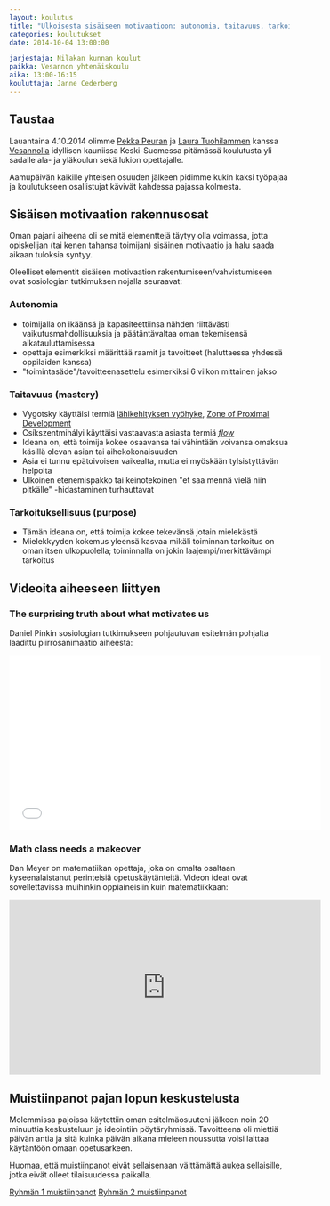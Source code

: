 ```yaml
---
layout: koulutus
title: "Ulkoisesta sisäiseen motivaatioon: autonomia, taitavuus, tarkoituksellisuus"
categories: koulutukset
date: 2014-10-04 13:00:00

jarjestaja: Nilakan kunnan koulut
paikka: Vesannon yhtenäiskoulu
aika: 13:00-16:15
kouluttaja: Janne Cederberg
---
```


## Taustaa

Lauantaina 4.10.2014 olimme [Pekka Peuran](http://maot.fi) ja [Laura Tuohilammen](http://peruskoulupesula.blogspot.fi) kanssa [Vesannolla](http://www.peda.net/veraja/vesanto/yhtenaiskoulu) idyllisen kauniissa Keski-Suomessa pitämässä koulutusta yli sadalle ala- ja yläkoulun sekä lukion opettajalle.

Aamupäivän kaikille yhteisen osuuden jälkeen pidimme kukin kaksi työpajaa ja koulutukseen osallistujat kävivät kahdessa pajassa kolmesta.

## Sisäisen motivaation rakennusosat

Oman pajani aiheena oli se mitä elementtejä täytyy olla voimassa, jotta opiskelijan (tai kenen tahansa toimijan) sisäinen motivaatio ja halu saada aikaan tuloksia syntyy.

Oleelliset elementit sisäisen motivaation rakentumiseen/vahvistumiseen ovat sosiologian tutkimuksen nojalla seuraavat:

### Autonomia

- toimijalla on ikäänsä ja kapasiteettiinsa nähden riittävästi vaikutusmahdollisuuksia ja päätäntävaltaa oman tekemisensä aikatauluttamisessa
- opettaja esimerkiksi määrittää raamit ja tavoitteet (haluttaessa yhdessä oppilaiden kanssa)
- "toimintasäde"/tavoitteenasettelu esimerkiksi 6 viikon mittainen jakso

### Taitavuus (mastery)

- Vygotsky käyttäisi termiä [lähikehityksen vyöhyke](http://fi.wikipedia.org/wiki/L%C3%A4hikehityksen_vy%C3%B6hyke),
      [Zone of Proximal Development](http://en.wikipedia.org/wiki/Zone_of_proximal_Development)
- Csíkszentmihályi käyttäisi vastaavasta asiasta termiä [*flow*](http://fi.wikipedia.org/wiki/Flow)
- Ideana on, että toimija kokee osaavansa tai vähintään voivansa omaksua käsillä olevan asian tai aihekokonaisuuden
- Asia ei tunnu epätoivoisen vaikealta, mutta ei myöskään tylsistyttävän helpolta
- Ulkoinen etenemispakko tai keinotekoinen "et saa mennä vielä niin pitkälle" -hidastaminen turhauttavat

### Tarkoituksellisuus (purpose)

- Tämän ideana on, että toimija kokee tekevänsä jotain mielekästä
- Mielekkyyden kokemus yleensä kasvaa mikäli toiminnan tarkoitus on oman itsen ulkopuolella; toiminnalla on jokin laajempi/merkittävämpi tarkoitus

## Videoita aiheeseen liittyen

### The surprising truth about what motivates us

Daniel Pinkin sosiologian tutkimukseen pohjautuvan esitelmän pohjalta laadittu piirrosanimaatio aiheesta:

<div class="embed-container">
  <iframe width="560" height="315" src="//www.youtube.com/embed/u6XAPnuFjJc" frameborder="0" allowfullscreen></iframe>
</div>

### Math class needs a makeover

Dan Meyer on matematiikan opettaja, joka on omalta osaltaan kyseenalaistanut perinteisiä opetuskäytänteitä. Videon ideat ovat sovellettavissa muihinkin oppiaineisiin kuin matematiikkaan:

<div class="embed-container">
  <iframe src="https://embed-ssl.ted.com/talks/dan_meyer_math_curriculum_makeover.html" width="560" height="315" frameborder="0" scrolling="no" webkitAllowFullScreen mozallowfullscreen allowFullScreen></iframe>
</div>

## Muistiinpanot pajan lopun keskustelusta

Molemmissa pajoissa käytettiin oman esitelmäosuuteni jälkeen noin 20 minuuttia keskusteluun ja ideointiin pöytäryhmissä. Tavoitteena oli miettiä päivän antia ja sitä kuinka päivän aikana mieleen noussutta voisi laittaa käytäntöön omaan opetusarkeen.

Huomaa, että muistiinpanot eivät sellaisenaan välttämättä aukea sellaisille, jotka eivät olleet tilaisuudessa paikalla.

<a class="btn btn-warning" href="{{ site.url }}/tiedostot/muistiinpanot/2014-10-04_vesanto_pajakommentit_ryhma1.txt" title="Ryhmän 1 muistiinpanot">Ryhmän 1 muistiinpanot</a> <a class="btn btn-warning" href="{{ site.url }}/tiedostot/muistiinpanot/2014-10-04_vesanto_pajakommentit_ryhma2.pdf" title="Ryhmän 2 muistiinpanot">Ryhmän 2 muistiinpanot</a>